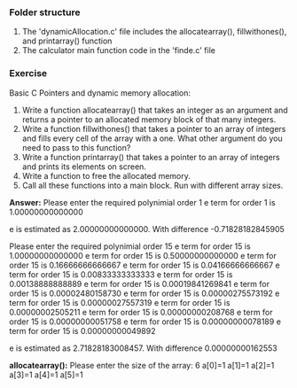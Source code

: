 ### Folder structure
1. The 'dynamicAllocation.c' file includes the allocatearray(), fillwithones(), and printarray() function
2. The calculator main function code in the 'finde.c' file


### Exercise

Basic C Pointers and dynamic memory allocation:

1. Write a function allocatearray() that takes an integer as an argument and returns a pointer to an allocated memory block of that many integers.
2. Write a function fillwithones() that takes a pointer to an array of integers and fills every cell of the array with a one. What other argument do you need to pass to this function?
3. Write a function printarray() that takes a pointer to an array of integers and prints its elements on screen.
4. Write a function to free the allocated memory.
5. Call all these functions into a main block. Run with different array sizes.

**Answer:**
Please enter the required polynimial order
1
e term for order 1 is 1.00000000000000


e is estimated as 2.00000000000000. With difference -0.71828182845905

Please enter the required polynimial order
15
e term for order 15 is 1.00000000000000
e term for order 15 is 0.50000000000000
e term for order 15 is 0.16666666666667
e term for order 15 is 0.04166666666667
e term for order 15 is 0.00833333333333
e term for order 15 is 0.00138888888889
e term for order 15 is 0.00019841269841
e term for order 15 is 0.00002480158730
e term for order 15 is 0.00000275573192
e term for order 15 is 0.00000027557319
e term for order 15 is 0.00000002505211
e term for order 15 is 0.00000000208768
e term for order 15 is 0.00000000051758
e term for order 15 is 0.00000000078189
e term for order 15 is 0.00000000049892


e is estimated as 2.71828183008457. With difference 0.00000000162553

**allocatearray():**
Please enter the size of the array:
6
a[0]=1
a[1]=1
a[2]=1
a[3]=1
a[4]=1
a[5]=1